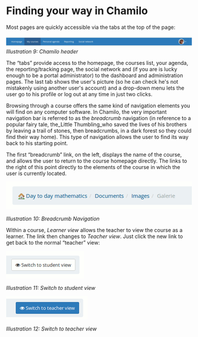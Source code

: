 # Finding your way in Chamilo

Most pages are quickly accessible via the tabs at the top of the page:

![](../.gitbook/assets/images11%20%283%29.png)_Illustration 9: Chamilo header_

The “tabs” provide access to the homepage, the courses list, your agenda, the reporting/tracking page, the social network and \(if you are is lucky enough to be a portal administrator\) to the dashboard and administration pages. The last tab shows the user's picture \(so he can check he's not mistakenly using another user's account\) and a drop-down menu lets the user go to his profile or log out at any time in just two clicks.

Browsing through a course offers the same kind of navigation elements you will find on any computer software. In Chamilo, the very important navigation bar is referred to as the _breadcrumb_ navigation \(in reference to a popular fairy tale, the_Little Thumbling_who saved the lives of his brothers by leaving a trail of stones, then breadcrumbs, in a dark forest so they could find their way home\). This type of navigation allows the user to find its way back to his starting point.

The first “breadcrumb” link, on the left, displays the name of the course, and allows the user to return to the course homepage directly. The links to the right of this point directly to the elements of the course in which the user is currently located.

![](../.gitbook/assets/images12%20%282%29.png)

_Illustration 10: Breadcrumb Navigation_

Within a course, _Learner view_ allows the teacher to view the course as a learner. The link then changes to _Teacher view_. Just click the new link to get back to the normal “teacher” view:

![](../.gitbook/assets/images13%20%283%29.png)

_Illustration 11: Switch to student view_

![](../.gitbook/assets/image1%20%281%29.png)

_Illustration 12: Switch to teacher view_

